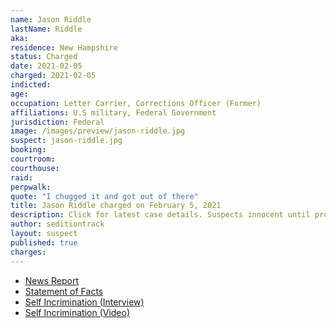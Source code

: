 ```yaml
---
name: Jason Riddle
lastName: Riddle
aka:
residence: New Hampshire
status: Charged
date: 2021-02-05
charged: 2021-02-05
indicted:
age:
occupation: Letter Carrier, Corrections Officer (Former)
affiliations: U.S military, Federal Government
jurisdiction: Federal
image: /images/preview/jason-riddle.jpg
suspect: jason-riddle.jpg
booking:
courtroom:
courthouse:
raid:
perpwalk:
quote: "I chugged it and got out of there"
title: Jason Riddle charged on February 5, 2021
description: Click for latest case details. Suspects innocent until proven guilty.
author: seditiontrack
layout: suspect
published: true
charges:
---
```

- [News Report](https://www.thedailybeast.com/wine-drinking-rioter-jason-riddle-sold-stolen-senate-doc-for-dollar40-feds)
- [Statement of Facts](https://extremism.gwu.edu/sites/g/files/zaxdzs2191/f/Jason%20Riddle%20Statement%20of%20Facts.pdf)
- [Self Incrimination (Interview)](http://postalnews.com/blog/2021/01/09/nh-letter-carrier-who-chugged-wine-amid-deadly-capitol-riot-says-he-has-no-regrets/)
- [Self Incrimination (Video)](https://www.nbcboston.com/news/local/nh-man-who-chugged-glass-of-wine-amid-capitol-riot-says-he-has-no-regrets/2276413/)
